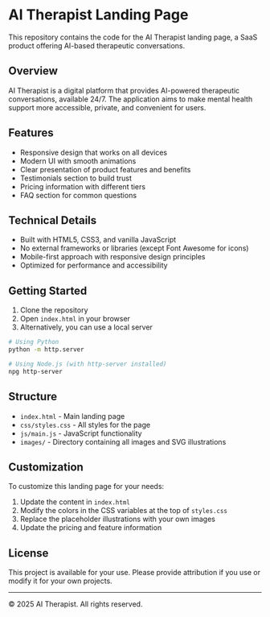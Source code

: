 # AI Therapist Landing Page

This repository contains the code for the AI Therapist landing page, a SaaS product offering AI-based therapeutic conversations.

## Overview

AI Therapist is a digital platform that provides AI-powered therapeutic conversations, available 24/7. The application aims to make mental health support more accessible, private, and convenient for users.

## Features

- Responsive design that works on all devices
- Modern UI with smooth animations
- Clear presentation of product features and benefits
- Testimonials section to build trust
- Pricing information with different tiers
- FAQ section for common questions

## Technical Details

- Built with HTML5, CSS3, and vanilla JavaScript
- No external frameworks or libraries (except Font Awesome for icons)
- Mobile-first approach with responsive design principles
- Optimized for performance and accessibility

## Getting Started

1. Clone the repository
2. Open `index.html` in your browser
3. Alternatively, you can use a local server

```bash
# Using Python
python -m http.server

# Using Node.js (with http-server installed)
npg http-server
```

## Structure

- `index.html` - Main landing page
- `css/styles.css` - All styles for the page
- `js/main.js` - JavaScript functionality
- `images/` - Directory containing all images and SVG illustrations

## Customization

To customize this landing page for your needs:

1. Update the content in `index.html`
2. Modify the colors in the CSS variables at the top of `styles.css`
3. Replace the placeholder illustrations with your own images
4. Update the pricing and feature information

## License

This project is available for your use. Please provide attribution if you use or modify it for your own projects.

---

© 2025 AI Therapist. All rights reserved.